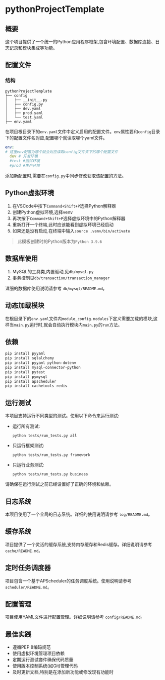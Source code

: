 # pythonProjectTemplate

## 概要

这个项目提供了一个统一的Python应用程序框架,包含环境配置、数据库连接、日志记录和模块集成等功能。

## 配置文件

### 结构

```
pythonProjectTemplate
├── config
│   ├── __init__.py
│   ├── config.py
│   ├── dev.yaml
│   ├── prod.yaml
│   └── test.yaml
├── env.yaml
```

在项目根目录下的`env.yaml`文件中定义启用的配置文件。`env`属性要和`config`目录下的配置文件名对应,配置哪个就读取哪个yaml文件。

```1:5:env.yaml
env:
# 这里env配置为哪个就会对应读取config文件夹下的哪个配置文件
  dev # 开发环境
  #test #测试环境
  #prod #生产环境
```

添加新配置时,需要在`config.py`中同步修改获取该配置的方法。

## Python虚拟环境

1. 在VSCode中按下`Command+Shift+P`选择Python解释器
2. 创建Python虚拟环境,选择venv
3. 再次按下`Command+Shift+P`选择虚拟环境中的Python解释器
4. 重新打开一个终端,此时应该能看到虚拟环境已经启动
5. 如果还是没有启动,在终端中输入`source .venv/bin/activate`

> 此模板创建时的Python版本为`Python 3.9.6`

## 数据库使用

1. MySQL的工具类,内置驱动,见`db/mysql.py`
2. 事务控制见`db/transaction/transaction_manager`

详细的数据库使用说明请参考 `db/mysql/README.md`。

## 动态加载模块

在根目录下的`env.yaml`文件内`module_config.modules`下定义需要加载的模块,这样当`main.py`运行时,就会自动执行模块内`main.py`的`run`方法。

## 依赖

```bash
pip install pyyaml
pip install sqlalchemy
pip install pyyaml python-dotenv
pip install mysql-connector-python
pip install pytest
pip install pymysql
pip install apscheduler
pip install cachetools redis
```

## 运行测试

本项目支持运行不同类型的测试。使用以下命令来运行测试:

* 运行所有测试:

  ```
  python tests/run_tests.py all
  ```
* 只运行框架测试:

  ```
  python tests/run_tests.py framework
  ```
* 只运行业务测试:

  ```
  python tests/run_tests.py business
  ```

请确保在运行测试之前已经设置好了正确的环境和依赖。

## 日志系统

本项目使用了一个全局的日志系统。详细的使用说明请参考 `log/README.md`。

## 缓存系统

项目提供了一个灵活的缓存系统,支持内存缓存和Redis缓存。详细说明请参考 `cache/README.md`。

## 定时任务调度器

项目包含一个基于APScheduler的任务调度系统。使用说明请参考 `scheduler/README.md`。

## 配置管理

项目使用YAML文件进行配置管理。详细说明请参考 `config/README.md`。

## 最佳实践

* 遵循PEP 8编码规范
* 使用虚拟环境管理项目依赖
* 定期运行测试套件确保代码质量
* 使用版本控制系统(如Git)管理代码
* 及时更新文档,特别是在添加新功能或修改现有功能时